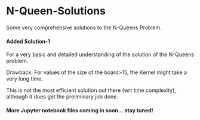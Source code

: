 # N-Queen-Solutions
Some very comprehensive solutions to the N-Queens Problem. 

#### Added Solution-1 
For a very basic and detailed understanding of the solution of the N-Queens problem.

Drawback: For values of the size of the board>15, the Kernel might take a very long time. 

This is not the most efficient solution out there (wrt time complexity), although it does get the preliminary job done.

#### More Jupyter notebook files coming in soon... stay tuned!
